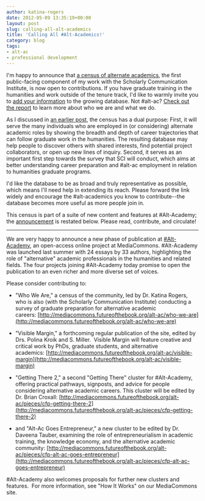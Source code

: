 ```yaml
---
author: katina-rogers
date: 2012-05-09 13:35:19+00:00
layout: post
slug: calling-all-alt-academics
title: 'Calling All #Alt-Academics!'
category: blog
tags:
- alt-ac
- professional development
---
```


I'm happy to announce that [a census of alternate academics](http://mediacommons.futureofthebook.org/alt-ac/who-we-are), the first public-facing component of my work with the Scholarly Communication Institute, is now open to contributions. If you have graduate training in the humanities and work outside of the tenure track, I'd like to warmly invite you to [add your information](http://altacademy.wufoo.com/forms/who-we-are/) to the growing database. Not #alt-ac? [Check out the report](http://altacademy.wufoo.com/reports/who-we-are/) to learn more about who we are and what we do.

As I discussed in [an earlier post](https://scholarslab.lib.virginia.edu/blog/an-intro-to-my-work-with-sci/), the census has a dual purpose: First, it will serve the many individuals who are employed in (or considering) alternate academic roles by showing the breadth and depth of career trajectories that can follow graduate work in the humanities. The resulting database may help people to discover others with shared interests, find potential project collaborators, or open up new lines of inquiry. Second, it serves as an important first step towards the survey that SCI will conduct, which aims at better understanding career preparation and #alt-ac employment in relation to humanities graduate programs.

I'd like the database to be as broad and truly representative as possible, which means I'll need help in extending its reach. Please forward the link widely and encourage the #alt-academics you know to contribute--the database becomes more useful as more people join in.

This census is part of a suite of new content and features at #Alt-Academy; the [announcement](http://mediacommons.futureofthebook.org/alt-ac/pieces/cfps-new-features) is restated below. Please read, contribute, and circulate!

---

We are very happy to announce a new phase of publication at [#Alt-Academy](http://mediacommons.futureofthebook.org/alt-ac/), an open-access online project at MediaCommons. #Alt-Academy was launched last summer with 24 essays by 33 authors, highlighting the role of "alternative" academic professionals in the humanities and related fields. The four projects joining #Alt-Academy today promise to open the publication to an even richer and more diverse set of voices.





Please consider contributing to:











	
  * "Who We Are," a census of the community, led by Dr. Katina Rogers, who is also (with the Scholarly Communication Institute) conducting a survey of graduate preparation for alternative academic careers: [http://mediacommons.futureofthebook.org/alt-ac/who-we-are](http://mediacommons.futureofthebook.org/alt-ac/who-we-are)











	
  * "Visible Margin," a forthcoming regular publication of the site, edited by Drs. Polina Kroik and S. Miller.  Visible Margin will feature creative and critical work by PhDs, graduate students, and alternative academics: [http://mediacommons.futureofthebook.org/alt-ac/visible-margin](http://mediacommons.futureofthebook.org/alt-ac/visible-margin)











	
  * "Getting There 2," a second "Getting There" cluster for #Alt-Academy, offering practical pathways, signposts, and advice for people considering alternative academic careers. This cluster will be edited by Dr. Brian Croxall: [http://mediacommons.futureofthebook.org/alt-ac/pieces/cfp-getting-there-2](http://mediacommons.futureofthebook.org/alt-ac/pieces/cfp-getting-there-2)











	
  * and "Alt-Ac Goes Entrepreneur," a new cluster to be edited by Dr. Daveena Tauber, examining the role of entrepreneurialism in academic training, the knowledge economy, and the alternative academic community: [http://mediacommons.futureofthebook.org/alt-ac/pieces/cfp-alt-ac-goes-entrepreneur](http://mediacommons.futureofthebook.org/alt-ac/pieces/cfp-alt-ac-goes-entrepreneur)







#Alt-Academy also welcomes proposals for further new clusters and features.  For more information, see "How It Works" on our MediaCommons site.



